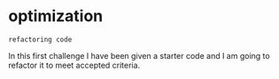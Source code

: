 # optimization
    refactoring code 

In this first challenge I have been given a starter code and I am going to refactor it to meet accepted criteria. 


